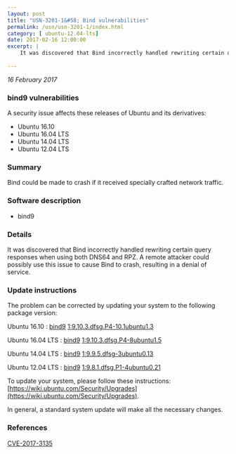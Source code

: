 ```yaml
---
layout: post
title: "USN-3201-1&#58; Bind vulnerabilities"
permalink: /usn/usn-3201-1/index.html
category: [ ubuntu-12.04-lts]
date: 2017-02-16 12:00:00
excerpt: |
    It was discovered that Bind incorrectly handled rewriting certain query responses when using both DNS64 and RPZ. A remote attacker could possibly use this issue to cause Bind to crash, resulting in a denial of service. 
    
--- 
```

 
 

*16 February 2017*

### bind9 vulnerabilities

A security issue affects these releases of Ubuntu and its derivatives:

* Ubuntu 16.10
* Ubuntu 16.04 LTS
* Ubuntu 14.04 LTS
* Ubuntu 12.04 LTS

### Summary

Bind could be made to crash if it received specially crafted network traffic.

### Software description

* bind9 

### Details

It was discovered that Bind incorrectly handled rewriting certain query responses when using both DNS64 and RPZ. A remote attacker could possibly use this issue to cause Bind to crash, resulting in a denial of service. 

### Update instructions

The problem can be corrected by updating your system to the following package version:

Ubuntu 16.10
 : [bind9](https://launchpad.net/ubuntu/+source/bind9) <span> [1:9.10.3.dfsg.P4-10.1ubuntu1.3](https://launchpad.net/ubuntu/+source/bind9/1:9.10.3.dfsg.P4-10.1ubuntu1.3) </span> 

Ubuntu 16.04 LTS
 : [bind9](https://launchpad.net/ubuntu/+source/bind9) <span> [1:9.10.3.dfsg.P4-8ubuntu1.5](https://launchpad.net/ubuntu/+source/bind9/1:9.10.3.dfsg.P4-8ubuntu1.5) </span> 

Ubuntu 14.04 LTS
 : [bind9](https://launchpad.net/ubuntu/+source/bind9) <span> [1:9.9.5.dfsg-3ubuntu0.13](https://launchpad.net/ubuntu/+source/bind9/1:9.9.5.dfsg-3ubuntu0.13) </span> 

Ubuntu 12.04 LTS
 : [bind9](https://launchpad.net/ubuntu/+source/bind9) <span> [1:9.8.1.dfsg.P1-4ubuntu0.21](https://launchpad.net/ubuntu/+source/bind9/1:9.8.1.dfsg.P1-4ubuntu0.21) </span> 

To update your system, please follow these instructions: [https://wiki.ubuntu.com/Security/Upgrades](https://wiki.ubuntu.com/Security/Upgrades).

In general, a standard system update will make all the necessary changes. 

### References

 
 [CVE-2017-3135](http://people.ubuntu.com/~ubuntu-security/cve/CVE-2017-3135)
 

